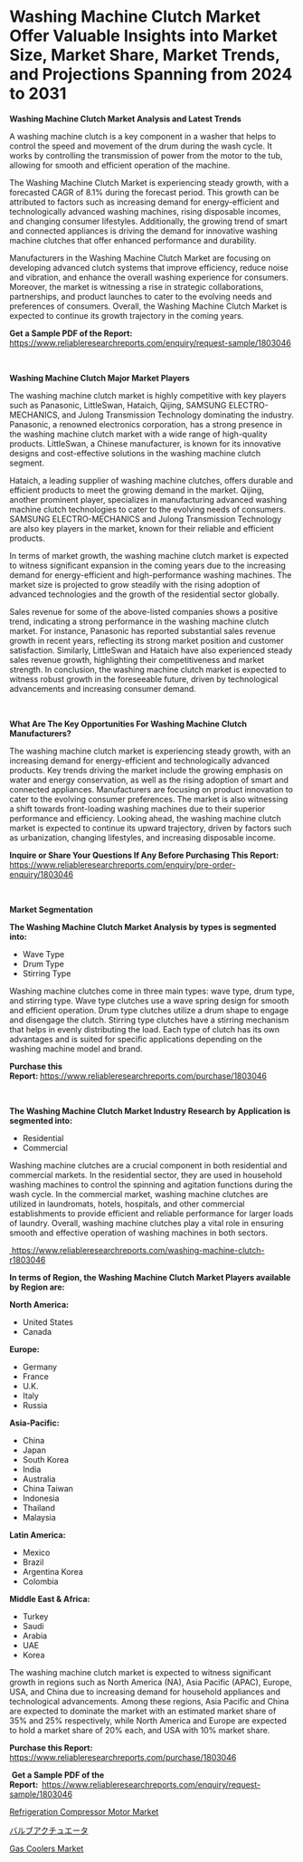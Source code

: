 <p><h1>Washing Machine Clutch Market Offer Valuable Insights into Market Size, Market Share, Market Trends, and Projections Spanning from 2024 to 2031</h1></p><p><strong>Washing Machine Clutch Market Analysis and Latest Trends</strong></p>
<p><p>A washing machine clutch is a key component in a washer that helps to control the speed and movement of the drum during the wash cycle. It works by controlling the transmission of power from the motor to the tub, allowing for smooth and efficient operation of the machine.</p><p>The Washing Machine Clutch Market is experiencing steady growth, with a forecasted CAGR of 8.1% during the forecast period. This growth can be attributed to factors such as increasing demand for energy-efficient and technologically advanced washing machines, rising disposable incomes, and changing consumer lifestyles. Additionally, the growing trend of smart and connected appliances is driving the demand for innovative washing machine clutches that offer enhanced performance and durability.</p><p>Manufacturers in the Washing Machine Clutch Market are focusing on developing advanced clutch systems that improve efficiency, reduce noise and vibration, and enhance the overall washing experience for consumers. Moreover, the market is witnessing a rise in strategic collaborations, partnerships, and product launches to cater to the evolving needs and preferences of consumers. Overall, the Washing Machine Clutch Market is expected to continue its growth trajectory in the coming years.</p></p>
<p><strong>Get a Sample PDF of the Report:&nbsp;</strong> <a href="https://www.reliableresearchreports.com/enquiry/request-sample/1803046">https://www.reliableresearchreports.com/enquiry/request-sample/1803046</a></p>
<p>&nbsp;</p>
<p><strong>Washing Machine Clutch Major Market Players</strong></p>
<p><p>The washing machine clutch market is highly competitive with key players such as Panasonic, LittleSwan, Hataich, Qijing, SAMSUNG ELECTRO-MECHANICS, and Julong Transmission Technology dominating the industry. Panasonic, a renowned electronics corporation, has a strong presence in the washing machine clutch market with a wide range of high-quality products. LittleSwan, a Chinese manufacturer, is known for its innovative designs and cost-effective solutions in the washing machine clutch segment.</p><p>Hataich, a leading supplier of washing machine clutches, offers durable and efficient products to meet the growing demand in the market. Qijing, another prominent player, specializes in manufacturing advanced washing machine clutch technologies to cater to the evolving needs of consumers. SAMSUNG ELECTRO-MECHANICS and Julong Transmission Technology are also key players in the market, known for their reliable and efficient products.</p><p>In terms of market growth, the washing machine clutch market is expected to witness significant expansion in the coming years due to the increasing demand for energy-efficient and high-performance washing machines. The market size is projected to grow steadily with the rising adoption of advanced technologies and the growth of the residential sector globally.</p><p>Sales revenue for some of the above-listed companies shows a positive trend, indicating a strong performance in the washing machine clutch market. For instance, Panasonic has reported substantial sales revenue growth in recent years, reflecting its strong market position and customer satisfaction. Similarly, LittleSwan and Hataich have also experienced steady sales revenue growth, highlighting their competitiveness and market strength. In conclusion, the washing machine clutch market is expected to witness robust growth in the foreseeable future, driven by technological advancements and increasing consumer demand.</p></p>
<p>&nbsp;</p>
<p><strong>What Are The Key Opportunities For Washing Machine Clutch Manufacturers?</strong></p>
<p><p>The washing machine clutch market is experiencing steady growth, with an increasing demand for energy-efficient and technologically advanced products. Key trends driving the market include the growing emphasis on water and energy conservation, as well as the rising adoption of smart and connected appliances. Manufacturers are focusing on product innovation to cater to the evolving consumer preferences. The market is also witnessing a shift towards front-loading washing machines due to their superior performance and efficiency. Looking ahead, the washing machine clutch market is expected to continue its upward trajectory, driven by factors such as urbanization, changing lifestyles, and increasing disposable income.</p></p>
<p><strong>Inquire or Share Your Questions If Any Before Purchasing This Report:</strong> <a href="https://www.reliableresearchreports.com/enquiry/pre-order-enquiry/1803046">https://www.reliableresearchreports.com/enquiry/pre-order-enquiry/1803046</a></p>
<p>&nbsp;</p>
<p><strong>Market Segmentation</strong></p>
<p><strong>The Washing Machine Clutch Market Analysis by types is segmented into:</strong></p>
<p><ul><li>Wave Type</li><li>Drum Type</li><li>Stirring Type</li></ul></p>
<p><p>Washing machine clutches come in three main types: wave type, drum type, and stirring type. Wave type clutches use a wave spring design for smooth and efficient operation. Drum type clutches utilize a drum shape to engage and disengage the clutch. Stirring type clutches have a stirring mechanism that helps in evenly distributing the load. Each type of clutch has its own advantages and is suited for specific applications depending on the washing machine model and brand.</p></p>
<p><strong>Purchase this Report:&nbsp;</strong><a href="https://www.reliableresearchreports.com/purchase/1803046">https://www.reliableresearchreports.com/purchase/1803046</a></p>
<p>&nbsp;</p>
<p><strong>The Washing Machine Clutch Market Industry Research by Application is segmented into:</strong></p>
<p><ul><li>Residential</li><li>Commercial</li></ul></p>
<p><p>Washing machine clutches are a crucial component in both residential and commercial markets. In the residential sector, they are used in household washing machines to control the spinning and agitation functions during the wash cycle. In the commercial market, washing machine clutches are utilized in laundromats, hotels, hospitals, and other commercial establishments to provide efficient and reliable performance for larger loads of laundry. Overall, washing machine clutches play a vital role in ensuring smooth and effective operation of washing machines in both sectors.</p></p>
<p><a href="https://www.reliableresearchreports.com/washing-machine-clutch-r1803046">&nbsp;https://www.reliableresearchreports.com/washing-machine-clutch-r1803046</a></p>
<p><strong>In terms of Region, the Washing Machine Clutch Market Players available by Region are:</strong></p>
<p>
    <p> <strong> North America: </strong>
        <ul>
            <li>United States</li>
            <li>Canada</li>
        </ul>
        </p> 
    <p> <strong> Europe: </strong>
        <ul>
            <li>Germany</li>
            <li>France</li>
            <li>U.K.</li>
            <li>Italy</li>
            <li>Russia</li>
        </ul>
        </p> 
    <p> <strong> Asia-Pacific: </strong>
        <ul>
            <li>China</li>
            <li>Japan</li>
            <li>South Korea</li>
            <li>India</li>
            <li>Australia</li>
            <li>China Taiwan</li>
            <li>Indonesia</li>
            <li>Thailand</li>
            <li>Malaysia</li>
        </ul>
        </p> 
    <p> <strong> Latin America: </strong>
        <ul>
            <li>Mexico</li>
            <li>Brazil</li>
            <li>Argentina Korea</li>
            <li>Colombia</li>
        </ul>
        </p> 
    <p> <strong> Middle East & Africa: </strong>
        <ul>
            <li>Turkey</li>
            <li>Saudi</li>
            <li>Arabia</li>
            <li>UAE</li>
            <li>Korea</li>
        </ul>
    </p>
    </p>
<p><p>The washing machine clutch market is expected to witness significant growth in regions such as North America (NA), Asia Pacific (APAC), Europe, USA, and China due to increasing demand for household appliances and technological advancements. Among these regions, Asia Pacific and China are expected to dominate the market with an estimated market share of 35% and 25% respectively, while North America and Europe are expected to hold a market share of 20% each, and USA with 10% market share.</p></p>
<p><strong>Purchase this Report: </strong><a href="https://www.reliableresearchreports.com/purchase/1803046">https://www.reliableresearchreports.com/purchase/1803046</a></p>
<p>&nbsp;<strong>Get a Sample PDF of the Report:&nbsp;&nbsp;</strong><a href="https://www.reliableresearchreports.com/enquiry/request-sample/1803046">https://www.reliableresearchreports.com/enquiry/request-sample/1803046</a></p>
<p><strong></strong></p>
<p><p><a href="https://github.com/myacatherineblakecaczo9vcsw/Market-Research-Report-List-2/blob/main/refrigeration-compressor-motor-market.md">Refrigeration Compressor Motor Market</a></p><p><a href="https://github.com/SarahFahey88/Market-Research-Report-List-1/blob/main/975017132001.md">バルブアクチュエータ</a></p><p><a href="https://github.com/okotobwrhuteie/Market-Research-Report-List-2/blob/main/gas-coolers-market.md">Gas Coolers Market</a></p></p>
